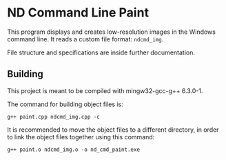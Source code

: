 # ND Command Line Paint

This program displays and creates low-resolution images in the Windows command line.
It reads a custom file format: `ndcmd_img`.

File structure and specifications are inside further documentation.
 
## Building

This project is meant to be compiled with mingw32-gcc-g++ 6.3.0-1. 

The command for building object files is:

 `g++ paint.cpp ndcmd_img.cpp -c`

It is recommended to move the object files to a different directory, in order to link the object files together using this command:

`g++ paint.o ndcmd_img.o -o nd_cmd_paint.exe`




